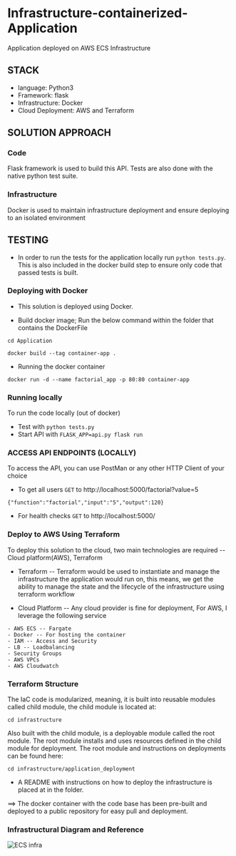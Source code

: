 # Infrastructure-containerized-Application
Application deployed on AWS ECS Infrastructure

## STACK
* language: Python3
* Framework: flask
* Infrastructure: Docker
* Cloud Deployment: AWS and Terraform

## SOLUTION APPROACH
### Code
Flask framework is used to build this API. Tests are also done with the native python test suite. 

### Infrastructure
Docker is used to maintain infrastructure deployment and ensure deploying to an isolated environment 

## TESTING
* In order to run the tests for the application locally run ```python tests.py```. This is also included in the docker build step to ensure only code that passed tests is built.


### Deploying with Docker
* This solution is deployed using Docker. 

- Build docker image; Run the below command within the folder that contains the DockerFile

```
cd Application

```

```
docker build --tag container-app .
```

- Running the docker container

```
docker run -d --name factorial_app -p 80:80 container-app
```

### Running locally
To run the code locally (out of docker)
* Test with ```python tests.py```
* Start API with ```FLASK_APP=api.py flask run```


### ACCESS API ENDPOINTS (LOCALLY)
To access the API, you can use PostMan or any other HTTP Client of your choice

* To get all users ```GET``` to http://localhost:5000/factorial?value=5

```
{"function":"factorial","input":"5","output":120}

```

* For health checks ```GET``` to http://localhost:5000/



### Deploy to AWS Using Terraform
To deploy this solution to the cloud, two main technologies are required -- Cloud platform(AWS), Terraform

- Terraform -- Terraform would be used to instantiate and manage the infrastructure the application would run on, this means, we get the ability to manage the state and the lifecycle of the infrastructure using terraform workflow

- Cloud Platform -- Any cloud provider is fine for deployment, For AWS, I leverage the following service

```
- AWS ECS -- Fargate
- Docker -- For hosting the container
- IAM -- Access and Security
- LB -- Loadbalancing
- Security Groups
- AWS VPCs
- AWS Cloudwatch

```

### Terraform Structure
The IaC code is modularized, meaning, it is built into reusable modules called child module, the child module is located at:

```
cd infrastructure
```

Also built with the child module, is a deployable module called the root module. The root module installs and uses resources defined in the child module for deployment. The root module and instructions on deployments can be found here:

```
cd infrastructure/application_deployment
```
- A README with instructions on how to deploy the infrastructure is placed at in the folder.

==> The docker container with the code base has been pre-built and deployed to a public repository for easy pull and deployment.


### Infrastructural Diagram and Reference

![ECS infra](img/infrastructure/infra_diag.png)
